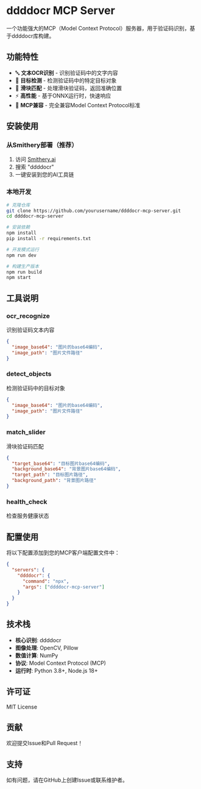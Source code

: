 # ddddocr MCP Server

一个功能强大的MCP（Model Context Protocol）服务器，用于验证码识别，基于ddddocr库构建。

## 功能特性

- 🔤 **文本OCR识别** - 识别验证码中的文字内容
- 🎯 **目标检测** - 检测验证码中的特定目标对象  
- 🔄 **滑块匹配** - 处理滑块验证码，返回准确位置
- ⚡ **高性能** - 基于ONNX运行时，快速响应
- 🔌 **MCP兼容** - 完全兼容Model Context Protocol标准

## 安装使用

### 从Smithery部署（推荐）

1. 访问 [Smithery.ai](https://smithery.ai)
2. 搜索 "ddddocr" 
3. 一键安装到您的AI工具链

### 本地开发

```bash
# 克隆仓库
git clone https://github.com/yourusername/ddddocr-mcp-server.git
cd ddddocr-mcp-server

# 安装依赖
npm install
pip install -r requirements.txt

# 开发模式运行
npm run dev

# 构建生产版本
npm run build
npm start
```

## 工具说明

### ocr_recognize
识别验证码文本内容

```json
{
  "image_base64": "图片的base64编码",
  "image_path": "图片文件路径"
}
```

### detect_objects  
检测验证码中的目标对象

```json
{
  "image_base64": "图片的base64编码", 
  "image_path": "图片文件路径"
}
```

### match_slider
滑块验证码匹配

```json
{
  "target_base64": "目标图片base64编码",
  "background_base64": "背景图片base64编码",
  "target_path": "目标图片路径",
  "background_path": "背景图片路径"
}
```

### health_check
检查服务健康状态

## 配置使用

将以下配置添加到您的MCP客户端配置文件中：

```json
{
  "servers": {
    "ddddocr": {
      "command": "npx",
      "args": ["ddddocr-mcp-server"]
    }
  }
}
```

## 技术栈

- **核心识别**: ddddocr
- **图像处理**: OpenCV, Pillow
- **数值计算**: NumPy
- **协议**: Model Context Protocol (MCP)
- **运行时**: Python 3.8+, Node.js 18+

## 许可证

MIT License

## 贡献

欢迎提交Issue和Pull Request！

## 支持

如有问题，请在GitHub上创建Issue或联系维护者。 